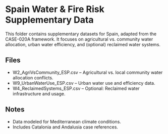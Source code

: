 # Spain Water & Fire Risk Supplementary Data

This folder contains supplementary datasets for Spain, adapted from the CASE-020A framework.
It focuses on agricultural vs. community water allocation, urban water efficiency, and (optional) reclaimed water systems.

## Files
- W2_AgriVsCommunity_ESP.csv – Agricultural vs. local community water allocation conflicts.
- W9_UrbanWaterUse_ESP.csv – Urban water use and efficiency data.
- W4_ReclaimedSystems_ESP.csv – Optional: Reclaimed water infrastructure and usage.

## Notes
- Data modeled for Mediterranean climate conditions.
- Includes Catalonia and Andalusia case references.

